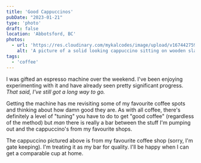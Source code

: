 ```yaml
---
title: 'Good Cappuccinos'
pubDate: "2023-01-21"
type: 'photo'
draft: false
location: 'Abbotsford, BC'
photos:
  - url: 'https://res.cloudinary.com/mykalcodes/image/upload/v1674427593/Mykal%20Codes/PXL_20230104_190332875.PORTRAIT.jpg'
    alt: 'A picture of a solid looking cappuccino sitting on wooden slatted table outside.'
tags:
  - 'coffee'
---
```


I was gifted an espresso machine over the weekend. I've been enjoying experimenting with it and have already seen pretty significant progress.  *That said, I've still got a long way to go.*

Getting the machine has me revisiting some of my favourite coffee spots and thinking about how damn good they are. As with all coffee, there's definitely a level of "tuning" you have to do to get "good coffee" (regardless of the method) but *man* there is really a bar between the stuff I'm pumping out and the cappuccino's from my favourite shops.

The cappuccino pictured above is from my favourite coffee shop (sorry, I'm gate keeping). I'm treating it as my bar for quality. I'll be happy when I can get a comparable cup at home.
